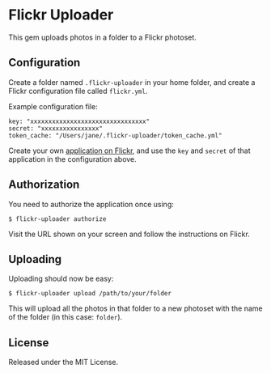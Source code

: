 # Flickr Uploader

This gem uploads photos in a folder to a Flickr photoset.

## Configuration

Create a folder named `.flickr-uploader` in your home folder, and create a Flickr configuration
file called `flickr.yml`.

Example configuration file:

    key: "xxxxxxxxxxxxxxxxxxxxxxxxxxxxxxxx"
    secret: "xxxxxxxxxxxxxxxx"
    token_cache: "/Users/jane/.flickr-uploader/token_cache.yml"

Create your own [application on Flickr](http://www.flickr.com/services/apps), and use the `key`
and `secret` of that application in the configuration above.

## Authorization

You need to authorize the application once using:

    $ flickr-uploader authorize

Visit the URL shown on your screen and follow the instructions on Flickr.

## Uploading

Uploading should now be easy:

    $ flickr-uploader upload /path/to/your/folder

This will upload all the photos in that folder to a new photoset with the name of the folder (in
this case: `folder`).

## License

Released under the MIT License.


